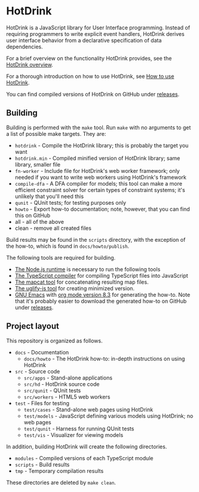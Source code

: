 # HotDrink

HotDrink is a JavaScript library for User Interface programming.
Instead of requiring programmers to write explicit event handlers, HotDrink
derives user interface behavior from a declarative specification of data
dependencies.

For a brief overview on the functionality HotDrink provides, see the
[HotDrink overview](http://hotdrink.github.io/hotdrink/).

For a thorough introduction on how to use HotDrink, see
[How to use HotDrink](http://hotdrink.github.io/hotdrink/howto/).

You can find compiled versions of HotDrink on GitHub under
[releases](https://github.com/HotDrink/hotdrink/releases).

## Building

Building is performed with the `make` tool.  Run `make` with no arguments to
get a list of possible make targets.  They are:

- `hotdrink` - Compile the HotDrink library; this is probably the target you want
- `hotdrink.min` - Compiled minified version of HotDrink library; same library, smaller file
- `fn-worker` - Include file for HotDrink's web worker framework; only needed
  if you want to write web workers using HotDrink's framework
- `compile-dfa` - A DFA compiler for models; this tool can make a more efficient
  constraint solver for certain types of constraint systems; it's unlikely
  that you'll need this
- `qunit` - QUnit tests; for testing purposes only
- `howto` - Export how-to documentation; note, however, that you can find this
  on GitHub
- all - all of the above
- clean - remove all created files

Build results may be found in the `scripts` directory, with the exception of
the how-to, which is found in `docs/howto/publish`.

The following tools are required for building.

- [The Node.js runtime](https://nodejs.org/) is necessary to run the following
  tools
- [The TypeScript compiler](http://www.typescriptlang.org/#Download) for compiling
  TypeScript files into JavaScript
- [The mapcat tool](https://www.npmjs.com/package/mapcat) for concatenating
  resulting map files.
- [The uglify-js tool](https://www.npmjs.com/package/uglify-js) for creating
  minimized version.
- [GNU Emacs](http://www.gnu.org/software/emacs/) with
  [org mode version 8.3](http://orgmode.org/) for generating the how-to.  Note
  that it's probably easier to download the generated how-to on GitHub under
  [releases](https://github.com/HotDrink/hotdrink/releases).

## Project layout

This repository is organized as follows.

- `docs` - Documentation
  * `docs/howto` - The HotDrink how-to: in-depth instructions on
    using HotDrink
- `src` - Source code
  * `src/apps` - Stand-alone applications
  * `src/hd` - HotDrink source code
  * `src/qunit` - QUnit tests
  * `src/workers` - HTML5 web workers
- `test` - Files for testing
  * `test/cases` - Stand-alone web pages using HotDrink
  * `test/models` - JavaScript defining various models using HotDrink; no web
    pages
  * `test/qunit` - Harness for running QUnit tests
  * `test/vis` - Visualizer for viewing models

In addition, building HotDrink will create the following directories.

- `modules` - Compiled versions of each TypeScript module
- `scripts` - Build results
- `tmp` - Temporary compilation results

These directories are deleted by `make clean`.
